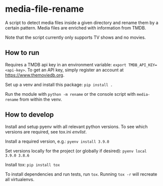 # media-file-rename

A script to detect media files inside a given directory and rename them by a certain pattern.
Media files are enriched with information from TMDB.

Note that the script currently only supports TV shows and no movies.

## How to run

Requires a TMDB api key in an environment variable: `export TMDB_API_KEY=<api-key>`.
To get an API key, simply register an account at https://www.themoviedb.org.

Set up a venv and install this package: `pip install .`

Run the module with `python -m rename` or the console script with `media-rename` from within the venv.

## How to develop

Install and setup pyenv with all relevant python versions. To see which versions are required, see tox.ini *envlist*. 

Install a required version, e.g.: `pyenv install 3.9.0`

Set versions locally for the project (or globally if desired): `pyenv local 3.9.0 3.8.6`

Install tox: 
`pip install tox`

To install dependencies and run tests, run `tox`. 
Running `tox -r` will recreate all virtualenvs.
